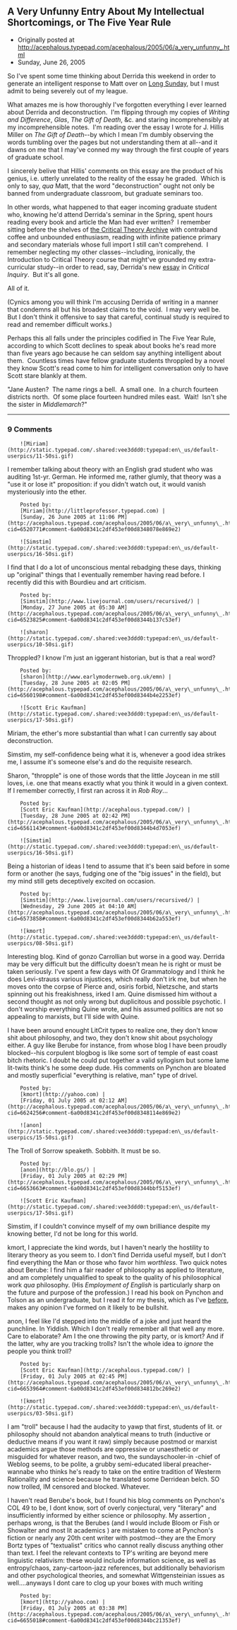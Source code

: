 ## A Very Unfunny Entry About My Intellectual Shortcomings, or The Five Year Rule

 * Originally posted at http://acephalous.typepad.com/acephalous/2005/06/a_very_unfunny_.html
 * Sunday, June 26, 2005



So I've spent some time thinking about Derrida this weekend in order to generate an intelligent response to Matt over on [Long Sunday](http://www.long-sunday.net/long\_sunday/2005/06/necessary\_ficti.html?), but I must admit to being severely out of my league.  

What amazes me is how thoroughly I've forgotten everything I ever learned about Derrida and deconstruction.  I'm flipping through my copies of _Writing and Difference_, _Glas_, _The Gift of Death_, &c. and staring incomprehensibly at my incomprehensible notes.  I'm reading over the essay I wrote for J. Hillis Miller on _The Gift of Death_--by which I mean I'm dumbly observing the words tumbling over the pages but not understanding them at all--and it dawns on me that I may've conned my way through the first couple of years of graduate school.  

I sincerely belive that Hillis' comments on this essay are the product of his genius, i.e. utterly unrelated to the reality of the essay he graded.  Which is only to say, _qua_ Matt, that the word "deconstruction" ought not only be banned from undergraduate classroom, but graduate seminars too.

In other words, what happened to that eager incoming graduate student who, knowing he'd attend Derrida's seminar in the Spring, spent hours reading every book and article the Man had ever written?  I remember sitting before the shelves of [the Critical Theory Archive](http://www.lib.uci.edu/libraries/collections/special/crittheoryarchive.html) with contraband coffee and unbounded enthusiasm, reading with infinite patience primary and secondary materials whose full import I still can't comprehend.  I remember neglecting my other classes--including, ironically, the Introduction to Critical Theory course that might've grounded my extra-curricular study--in order to read, say, Derrida's new [essay](http://www.uchicago.edu/research/jnl-crit-inq/issues/v28/v28n2.derrida.html) in _Critical Inquiry_.  But it's all gone.

All of it.

(Cynics among you will think I'm accusing Derrida of writing in a manner that condemns all but his broadest claims to the void.  I may very well be.  But I don't think it offensive to say that careful, continual study is required to read and remember difficult works.)

Perhaps this all falls under the principles codified in The Five Year Rule, according to which Scott declines to speak about books he's read more than five years ago because he can seldom say anything intelligent about them.  Countless times have fellow graduate students throppled by a novel they know Scott's read come to him for intelligent conversation only to have Scott stare blankly at them.  

"Jane Austen?  The name rings a bell.  A small one.  In a church fourteen districts north.  Of some place fourteen hundred miles east.  Wait!  Isn't she the sister in _Middlemarch_?"

		

* * *

### 9 Comments 

		

                
[]()

	

		![Miriam](http://static.typepad.com/.shared:vee3ddd0:typepad:en\_us/default-userpics/11-50si.gif)
	

	

		

I remember talking about theory with an English grad student who was auditing 1st-yr. German.  He informed me, rather glumly, that theory was a "use it or lose it" proposition: if you didn't watch out, it would vanish mysteriously into the ether.  

	

		Posted by:
		[Miriam](http://littleprofessor.typepad.com) |
		[Sunday, 26 June 2005 at 11:06 PM](http://acephalous.typepad.com/acephalous/2005/06/a\_very\_unfunny\_.html?cid=6520771#comment-6a00d8341c2df453ef00d8348078e869e2)

[]()

	

		![Simstim](http://static.typepad.com/.shared:vee3ddd0:typepad:en\_us/default-userpics/16-50si.gif)
	

	

		

I find that I do a lot of unconscious mental rebadging these days, thinking up "original" things that I eventually remember having read before. I recently did this with Bourdieu and art criticism. 

	

		Posted by:
		[Simstim](http://www.livejournal.com/users/recursived/) |
		[Monday, 27 June 2005 at 05:30 AM](http://acephalous.typepad.com/acephalous/2005/06/a\_very\_unfunny\_.html?cid=6523825#comment-6a00d8341c2df453ef00d8344b137c53ef)

[]()

	

		![sharon](http://static.typepad.com/.shared:vee3ddd0:typepad:en\_us/default-userpics/10-50si.gif)
	

	

		

Throppled? I know I'm just an iggerant historian, but is that a real word?

	

		Posted by:
		[sharon](http://www.earlymodernweb.org.uk/emn) |
		[Tuesday, 28 June 2005 at 02:05 PM](http://acephalous.typepad.com/acephalous/2005/06/a\_very\_unfunny\_.html?cid=6560198#comment-6a00d8341c2df453ef00d8344b4e2253ef)

[]()

	

		![Scott Eric Kaufman](http://static.typepad.com/.shared:vee3ddd0:typepad:en\_us/default-userpics/17-50si.gif)
	

	

		

Miriam, the ether's more substantial than what I can currently say about deconstruction.  

Simstim, my self-confidence being what it is, whenever a good idea strikes me, I assume it's someone else's and do the requisite research.

Sharon, "thropple" is one of those words that the little Joycean in me still loves, i.e. one that means exactly what you think it would in a given context.  If I remember correctly, I first ran across it in _Rob Roy_...

	

		Posted by:
		[Scott Eric Kaufman](http://acephalous.typepad.com/) |
		[Tuesday, 28 June 2005 at 02:42 PM](http://acephalous.typepad.com/acephalous/2005/06/a\_very\_unfunny\_.html?cid=6561143#comment-6a00d8341c2df453ef00d8344b4d7053ef)

[]()

	

		![Simstim](http://static.typepad.com/.shared:vee3ddd0:typepad:en\_us/default-userpics/16-50si.gif)
	

	

		

Being a historian of ideas I tend to assume that it's been said before in some form or another (he says, fudging one of the "big issues" in the field), but my mind still gets deceptively excited on occasion.

	

		Posted by:
		[Simstim](http://www.livejournal.com/users/recursived/) |
		[Wednesday, 29 June 2005 at 04:10 AM](http://acephalous.typepad.com/acephalous/2005/06/a\_very\_unfunny\_.html?cid=6573858#comment-6a00d8341c2df453ef00d8344b62a553ef)

[]()

	

		![kmort](http://static.typepad.com/.shared:vee3ddd0:typepad:en\_us/default-userpics/08-50si.gif)
	

	

		

Interesting blog. Kind of gonzo Carrollian but worse in a good way. Derrida may be very difficult but the difficulty doesn't mean he is right or must be taken seriously. I've spent a few days with Of Grammatology and I think he does Levi-strauss various injustices, which really don't irk me,  but when he moves onto the corpse of Pierce and, osiris forbid, Nietzsche, and starts spinning out his freakishness, irked I am.  Quine dismissed him without a second thought as not only wrong but duplicitous and possible psychotic.  I don't worship everything Quine wrote,  and his assumed politics are not so appealing to marxists, but I'll side with Quine. 

I have been around enought LitCrit types to realize one, they don't know shit about philosophy, and two,  they don't know shit about psychology either. A guy like Berube for instance, from whose blog I have been proudly blocked--his corpulent blogbog is like some sort of temple of east coast bitch rhetoric. I doubt he could put together a valid syllogism but some lame lit-twits think's he some deep dude. His comments on Pynchon are  bloated  and mostly superficial "everything is relative, man" type of drivel. 

	

		Posted by:
		[kmort](http://yahoo.com) |
		[Friday, 01 July 2005 at 02:12 AM](http://acephalous.typepad.com/acephalous/2005/06/a\_very\_unfunny\_.html?cid=6624256#comment-6a00d8341c2df453ef00d8348114e869e2)

[]()

	

		![anon](http://static.typepad.com/.shared:vee3ddd0:typepad:en\_us/default-userpics/15-50si.gif)
	

	

		

The Troll of Sorrow speaketh.  Sobbith.  It must be so.

	

		Posted by:
		[anon](http://blo.gs/) |
		[Friday, 01 July 2005 at 02:29 PM](http://acephalous.typepad.com/acephalous/2005/06/a\_very\_unfunny\_.html?cid=6653663#comment-6a00d8341c2df453ef00d8344bbf5153ef)

[]()

	

		![Scott Eric Kaufman](http://static.typepad.com/.shared:vee3ddd0:typepad:en\_us/default-userpics/17-50si.gif)
	

	

		

Simstim, if I couldn't convince myself of my own brilliance despite my knowing better, I'd not be long for this world.

kmort, I appreciate the kind words, but I haven't nearly the hostility to literary theory as you seem to.  I don't find Derrida useful myself, but I don't find everything the Man or those who favor him _worthless_.  Two quick notes about Berube: I find him a fair reader of philosophy as applied to literature, and am completely unqualified to speak to the quality of his philosophical work _qua_ philosophy.  (His _Employment of English_ is particularly sharp on the future and purpose of the profession.)  I read his book on Pynchon and Tolson as an undergraduate, but I read it for my thesis, which as I've [before](http://acephalous.typepad.com/acephalous/2005/05/how\_not\_to\_open.html), makes any opinion I've formed on it likely to be bullshit.  

anon, I feel like I'd stepped into the middle of a joke and just heard the punchline.  In Yiddish.  Which I don't really remember all that well any more.  Care to elaborate?  Am I the one throwing the pity party, or is kmort?  And if the latter, why are you tracking trolls?  Isn't the whole idea to _ignore_ the people you think troll?

	

		Posted by:
		[Scott Eric Kaufman](http://acephalous.typepad.com/) |
		[Friday, 01 July 2005 at 02:45 PM](http://acephalous.typepad.com/acephalous/2005/06/a\_very\_unfunny\_.html?cid=6653964#comment-6a00d8341c2df453ef00d834812bc269e2)

[]()

	

		![kmort](http://static.typepad.com/.shared:vee3ddd0:typepad:en\_us/default-userpics/03-50si.gif)
	

	

		

 I am "troll" because I had the audacity to yawp that first, students of lit. or philosophy  should not abandon analytical means to truth (inductive or deductive means if you want it raw) simply because postmod or marxist academics argue those methods  are  oppressive or unaesthetic or misguided for whatever reason, and two, the sundayschooler-in -chief of Weblog seems, to be polite, a grubby semi-educated liberal preacher-wannabe  who thinks he's ready to take on the entire tradition of Westerm Rationality and science because he translated some Derridean belch. SO now trolled, IM censored and blocked. Whatever. 

I haven't read Berube's book, but I found his blog comments on Pynchon's COL 49 to be, I dont know, sort of overly conjectural, very "literary" and insufficiently informed by either  science or  philosophy. My assertion , perhaps wrong, is that the Berubes (and I would include Bloom or Fish or Showalter and most lit academics ) are mistaken to come at Pynchon's fiction or nearly any 20th cent writer with postmod--they are the Emory Bortz types of "textualist" critics who cannot really discuss anything other than text. I feel the relevant contexts to TP's writing are beyond mere linguistic relativism: these would include information science, as well as entropy/chaos, zany-cartoon-jazz references, but additionally behaviorism and other psychological theories, and somewhat Wittgensteinian issues as well....anyways I dont care to clog up your boxes with much writing

	

		Posted by:
		[kmort](http://yahoo.com) |
		[Friday, 01 July 2005 at 03:38 PM](http://acephalous.typepad.com/acephalous/2005/06/a\_very\_unfunny\_.html?cid=6655018#comment-6a00d8341c2df453ef00d8344bc21353ef)

		

        